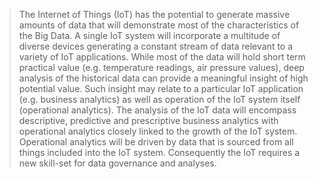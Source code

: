 >The Internet of Things (IoT) has the potential to generate massive amounts of data that will demonstrate most of the characteristics of the Big Data. A single IoT system will incorporate a multitude of diverse devices generating a constant stream of data relevant to a variety of IoT applications. While most of the data will hold short term practical value (e.g. temperature readings, air pressure values), deep analysis of the historical data can provide a meaningful insight of high potential value. Such insight may relate to a particular IoT application (e.g. business analytics) as well as operation of the IoT system itself (operational analytics). The analysis of the IoT data will encompass descriptive, predictive and prescriptive business analytics with operational analytics closely linked to the growth of the IoT system. Operational analytics will be driven by data that is sourced from all things included into the IoT system. Consequently the IoT requires a new skill-set for data governance and analyses.